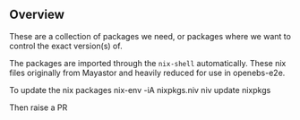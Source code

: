 ## Overview

These are a collection of packages we need, or packages where we
want to control the exact version(s) of.

The packages are imported through the `nix-shell` automatically.
These nix files originally from Mayastor and heavily reduced
for use in openebs-e2e.

To update the nix packages
nix-env -iA nixpkgs.niv
niv update nixpkgs

Then raise a PR
